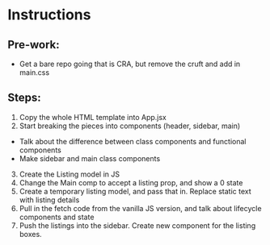 # Instructions

## Pre-work:

- Get a bare repo going that is CRA, but remove the cruft and add in main.css

## Steps:

1. Copy the whole HTML template into App.jsx
2. Start breaking the pieces into components (header, sidebar, main)

- Talk about the difference between class components and functional components
- Make sidebar and main class components

3. Create the Listing model in JS
4. Change the Main comp to accept a listing prop, and show a 0 state
5. Create a temporary listing model, and pass that in. Replace static text with listing details
6. Pull in the fetch code from the vanilla JS version, and talk about lifecycle components and state
7. Push the listings into the sidebar. Create new component for the listing boxes.
